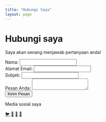 ```yaml
---
title: "Hubungi Saya"
layout: page
---
```


<div class="flex flex-col items-center min-h-screen bg-gray-900 text-white py-12 px-4">   
    <!-- Judul -->
    <h1 class="text-5xl font-bold tracking-wide text-gray-100">Hubungi saya</h1>
    <p class="text-gray-400 mt-2">Saya akan senang menjawab pertanyaan anda!</p>
    <!-- Formulir -->
    <form class="mt-6 bg-gray-800 p-6 w-full max-w-lg rounded-lg shadow-lg">
        <div class="mb-4">
            <label for="name" class="block text-white mb-1">Nama:</label>
            <input type="text" id="name" name="name" required class="w-full p-3 border rounded bg-gray-700 text-white focus:outline-none focus:ring-2 focus:ring-blue-500">
        </div>
        <div class="mb-4">
            <label for="email" class="block text-white mb-1">Alamat Email:</label>
            <input type="email" id="email" name="email" required class="w-full p-3 border rounded bg-gray-700 text-white focus:outline-none focus:ring-2 focus:ring-blue-500">
        </div>
        <div class="mb-4">
            <label for="subject" class="block text-white mb-1">Subjek:</label>
            <input type="text" id="subject" name="subject" required class="w-full p-3 border rounded bg-gray-700 text-white focus:outline-none focus:ring-2 focus:ring-blue-500">
        </div>
        <div class="mb-4">
            <label for="message" class="block text-white mb-1">Pesan Anda:</label>
            <textarea id="message" name="message" required class="w-full p-3 border rounded bg-gray-700 text-white focus:outline-none focus:ring-2 focus:ring-blue-500"></textarea>
        </div>
        <button type="submit" class="w-full bg-blue-500 text-white p-3 rounded-lg hover:bg-blue-600 transition duration-300">Kirim Pesan</button>
    </form>
    <!-- Bagian Sosial Media -->
    <div class="mt-8">
        <p class="text-gray-400">Media sosial saya</p>
        <div class="flex justify-center space-x-4 mt-2">
            <a href="https://twitter.com/prasetyaadi" class="text-gray-400 text-2xl hover:text-blue-400">🐦</a>
            <a href="https://facebook.com/prasetyaadi" class="text-gray-400 text-2xl hover:text-blue-400">📘</a>
            <a href="https://github.com/adiprasetyo" class="text-gray-400 text-2xl hover:text-blue-400">🐙</a>
            <a href="https://instagram.com/prasetyaadi" class="text-gray-400 text-2xl hover:text-blue-400">📸</a>
        </div>
    </div>
    
</div>
